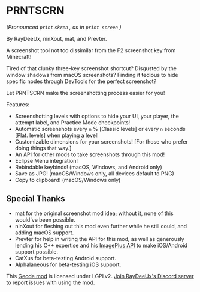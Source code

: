 # <cy>PRNTSCRN</c>

<c-AAAAAA>*(Pronounced  `print`  `skren` , as in  `print screen` )*</c>

<c-e0e0e0>By</c> <c-009d9d>Ray</c><c-00ffff>Dee</c><c-009d9d>Ux</c><c-e0e0e0>,</c> <c-00ff00>nin</c><c-2222ff>X</c><c-00ff00>out</c><c-e0e0e0>,</c> <c-ff6666>mat</c><c-e0e0e0>, and</c> <c-7d7dff>Prev</c><c-ffa040>ter</c><c-e0e0e0>.</c>

A screenshot tool not too dissimilar from the F2 screenshot key from Minecraft!

Tired of that clunky three-key screenshot shortcut? Disgusted by the window shadows from macOS screenshots? Finding it tedious to hide specific nodes through DevTools for the perfect screenshot?

Let <cy>PRNTSCRN</c> make the screenshotting process easier for you!

Features:
- <cs>Screenshotting levels</c> with options to <cy>hide</c> <cl>your UI</c>, <co>your</c> <cj>player</c>, <cf>the attempt label</c>, and <cg>Practice Mode checkpoints</c>!
- <cs>Automatic screenshots</c> every `n` % [<c-d0d0d0>Classic levels</c>] or every `n` seconds [<c-d0d0d0>Plat. levels</c>] when playing a level!
- <cs>Customizable dimensions</c> for your screenshots! [For those who prefer doing things that way.]
- <cs>An API</c> for other mods to take screenshots through this mod!
- <c-40a2f5>Eclipse Menu</c> integration!
- <cc>Rebindable</c> keybinds! (macOS, Windows, and Android only)
- <cc>Save as JPG</c>! (macOS/Windows only, all devices default to PNG)
- <cc>Copy to clipboard</c>! (macOS/Windows only)

## Special Thanks
- <c-ff6666>mat</c> for the original screenshot mod idea; without it, none of this would've been possible.
- <c-00ff00>nin</c><c-2222ff>X</c><c-00ff00>out</c> for fleshing out this mod even further while he still could, and adding macOS support.
- <c-7d7dff>Prev</c><c-ffa040>ter</c> for help in writing the API for this mod, as well as generously lending his C++ expertise and his [ImagePlus API](mod:prevter.imageplus) to make iOS/Android support possible.
- <c-ff4444>CatXus</c> for beta-testing Android support.
- <c-4c6e5d>Alp</c><c-73ab90>ha</c><c-bc419c>la</c><c-ce6087>n</c><c-ec9667>e</c><c-fcfc78>o</c><c-83da96>u</c><c-80d5dc>s</c> for beta-testing iOS support.

This [Geode mod](https://geode-sdk.org) is licensed under LGPLv2. [Join RayDeeUx's Discord server](https://discord.gg/WqZBYdBWZW) to report issues with using the mod.